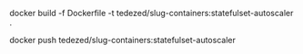 docker build -f Dockerfile -t tedezed/slug-containers:statefulset-autoscaler .

docker push tedezed/slug-containers:statefulset-autoscaler
